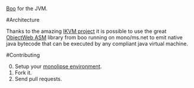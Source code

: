 
[Boo](http://boo.codehaus.org/) for the JVM.

#Architecture

Thanks to the amazing [IKVM project](http://www.ikvm.net/) it is possible to use the great [ObjectWeb ASM](http://asm.objectweb.org/)
library from boo running on mono/ms.net to emit native java bytecode that
can be executed by any compliant java virtual machine.

#Contributing

0. Setup your [monolipse environment](http://github.com/bamboo/monolipse/).
1. Fork it.
2. Send pull requests.
 

